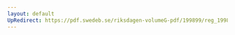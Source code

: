 ```yaml
---
layout: default
UpRedirect: https://pdf.swedeb.se/riksdagen-volumeG-pdf/199899/reg_199899/reg_199899_0200.pdf
---
```

